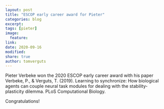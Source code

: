 ```yaml
---
layout: post
title: "ESCOP early career award for Pieter"
categories: blog
excerpt:       
tags: [pieter]
image:
  feature:
link:
date: 2020-09-16
modified:
share: true
author: tomverguts
---
```


Pieter Verbeke won the 2020 ESCOP early career award  with his paper
Verbeke, P., & Verguts, T. (2019). Learning to synchronize: How biological agents can couple neural task modules for dealing with the stability-plasticity dilemma. PLoS Computational Biology.

Congratulations!
